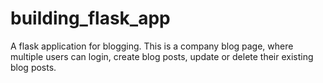 # building_flask_app
A flask application for blogging.
This is a company blog page, where multiple users can login, create blog posts, update or delete their existing blog posts.
